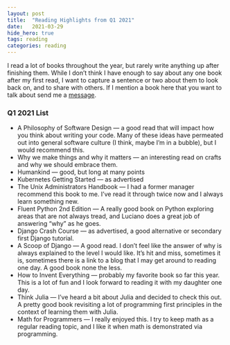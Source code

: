 ```yaml
---
layout:	post
title:	"Reading Highlights from Q1 2021"
date:	2021-03-29
hide_hero: true
tags: reading
categories: reading
---
```


  I read a lot of books throughout the year, but rarely write anything up after finishing them. While I don’t think I have enough to say about any one book after my first read, I want to capture a sentence or two about them to look back on, and to share with others. If I mention a book here that you want to talk about send me a [message](mailto:alexander@burningdaylight.io).

### Q1 2021 List

* A Philosophy of Software Design — a good read that will impact how you think about writing your code. Many of these ideas have permeated out into general software culture (I think, maybe I’m in a bubble), but I would recommend this.
* Why we make things and why it matters — an interesting read on crafts and why we should embrace them.
* Humankind — good, but long at many points
* Kubernetes Getting Started — as advertised
* The Unix Administrators Handbook — I had a former manager recommend this book to me. I’ve read it through twice now and I always learn something new.
* Fluent Python 2nd Edition — A really good book on Python exploring areas that are not always tread, and Luciano does a great job of answering “why” as he goes.
* Django Crash Course — as advertised, a good alternative or secondary first Django tutorial.
* A Scoop of Django — A good read. I don’t feel like the answer of why is always explained to the level I would like. It’s hit and miss, sometimes it is, sometimes there is a link to a blog that I may get around to reading one day. A good book none the less.
* How to Invent Everything — probably my favorite book so far this year. This is a lot of fun and I look forward to reading it with my daughter one day.
* Think Julia — I’ve heard a bit about Julia and decided to check this out. A pretty good book revisiting a lot of programming first principles in the context of learning them with Julia.
* Math for Programmers — I really enjoyed this. I try to keep math as a regular reading topic, and I like it when math is demonstrated via programming.
